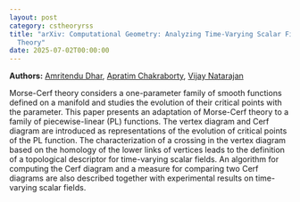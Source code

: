 ```yaml
---
layout: post
category: cstheoryrss
title: "arXiv: Computational Geometry: Analyzing Time-Varying Scalar Fields using Piecewise-Linear Morse-Cerf
  Theory"
date: 2025-07-02T00:00:00
---
```


**Authors:** [Amritendu Dhar](https://dblp.uni-trier.de/search?q=Amritendu+Dhar), [Apratim Chakraborty](https://dblp.uni-trier.de/search?q=Apratim+Chakraborty), [Vijay Natarajan](https://dblp.uni-trier.de/search?q=Vijay+Natarajan)

Morse-Cerf theory considers a one-parameter family of smooth functions
defined on a manifold and studies the evolution of their critical points with
the parameter. This paper presents an adaptation of Morse-Cerf theory to a
family of piecewise-linear (PL) functions. The vertex diagram and Cerf diagram
are introduced as representations of the evolution of critical points of the PL
function. The characterization of a crossing in the vertex diagram based on the
homology of the lower links of vertices leads to the definition of a
topological descriptor for time-varying scalar fields. An algorithm for
computing the Cerf diagram and a measure for comparing two Cerf diagrams are
also described together with experimental results on time-varying scalar
fields.